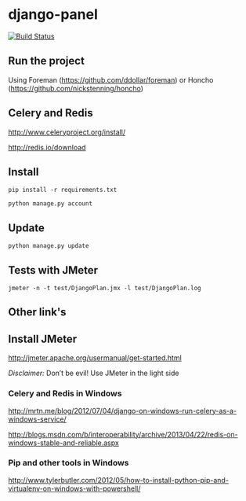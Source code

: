 # django-panel

[![Build Status](https://travis-ci.org/RenanPalmeira/django-panel.svg?branch=master)](https://travis-ci.org/RenanPalmeira/django-panel)

## Run the project

Using Foreman (https://github.com/ddollar/foreman) or Honcho (https://github.com/nickstenning/honcho)

## Celery and Redis

  http://www.celeryproject.org/install/


  http://redis.io/download

## Install

	pip install -r requirements.txt

	python manage.py account

## Update

	python manage.py update

## Tests with JMeter

	jmeter -n -t test/DjangoPlan.jmx -l test/DjangoPlan.log

## Other link's

## Install JMeter

http://jmeter.apache.org/usermanual/get-started.html

*Disclaimer:* Don’t be evil! Use JMeter in the light side

### Celery and Redis in Windows

http://mrtn.me/blog/2012/07/04/django-on-windows-run-celery-as-a-windows-service/


http://blogs.msdn.com/b/interoperability/archive/2013/04/22/redis-on-windows-stable-and-reliable.aspx

### Pip and other tools in Windows

http://www.tylerbutler.com/2012/05/how-to-install-python-pip-and-virtualenv-on-windows-with-powershell/